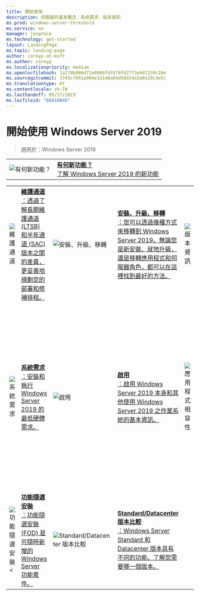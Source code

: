 ```yaml
---
title: 開始使用
description: 伺服器的基本概念︰系統需求、版本資訊
ms.prod: windows-server-threshold
ms.service: na
manager: jasgroce
ms.technology: get-started
layout: LandingPage
ms.topic: landing-page
author: coreyp-at-msft
ms.author: coreyp
ms.localizationpriority: medium
ms.openlocfilehash: 1a2786806d71e6086fd31fbfd27f3e6d7139c10e
ms.sourcegitcommit: 3743cf691a984e1d140a04d50924a3a0a19c3e5c
ms.translationtype: HT
ms.contentlocale: zh-TW
ms.lasthandoff: 06/17/2019
ms.locfileid: "66810846"
---
```

# <a name="get-started-with-windows-server-2019"></a>開始使用 Windows Server 2019

>適用於：Windows Server 2019

|       |       |
|   -   |   -   |
| ![有何新功能？](./media/i-whats-new.svg) | [**有何新功能？** <br>了解 Windows Server 2019 的新功能](whats-new-19.md)|

|       |        |        |     |       |        |
|   -   |   -    |   -    |  -  |  -    |   -    |
| ![維護通道](./media/i-get-started.svg)  | [**維護通道**<br>：透過了解長期維護通道 (LTSB) 和半年通道 (SAC) 版本之間的差異，更妥善地規劃您的部署和修補排程。](servicing-channels-19.md)  | ![安裝、升級、移轉](./media/i-get-started.svg) | [**安裝、升級、移轉**<br>：您可以透過幾種方式來移轉到 Windows Server 2019。無論您是新安裝、就地升級，還是移轉應用程式和伺服器角色，都可以在這裡找到最好的方法。](install-upgrade-migrate-19.md)  | ![版本資訊](./media/i-get-started.svg) |[**版本資訊**<br>：未避免或解決時可能會造成嚴重問題的問題。](rel-notes-19.md)   |
| ![系統需求](./media/i-get-started.svg) | [**系統需求**<br>：安裝和執行 Windows Server 2019 的最低硬體需求。](sys-reqs-19.md) |  ![啟用](./media/i-get-started.svg)|[**啟用**<br>：啟用 Windows Server 2019 本身和其他使用 Windows Server 2019 之作業系統的基本資訊。](activation-19.md)  |  ![應用程式相容性](./media/i-get-started.svg)|[**Windows Server 2019 和 Microsoft Server 應用程式相容性**<br>：需要讓 SQL 在 Windows Server 2019 上運作或尋找讓 Exchange 執行的步驟嗎？本主題列出相容的 Microsoft 應用程式文件。](app-compat-19.md) |
| ![功能隨選安裝<](./media/i-get-started.svg) | [**功能隨選安裝**<br>：功能隨選安裝 (FOD) 是可隨時新增的 Windows Server 功能套件。](install-fod-19.md) |  ![Standard/Datacenter 版本比較](./media/i-get-started.svg) | [**Standard/Datacenter 版本比較**<br>：Windows Server Standard 和 Datacenter 版本具有不同的功能。了解您需要哪一個版本。](editions-comparison-19.md) |
